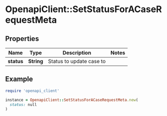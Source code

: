 # OpenapiClient::SetStatusForACaseRequestMeta

## Properties

| Name | Type | Description | Notes |
| ---- | ---- | ----------- | ----- |
| **status** | **String** | Status to update case to |  |

## Example

```ruby
require 'openapi_client'

instance = OpenapiClient::SetStatusForACaseRequestMeta.new(
  status: null
)
```

